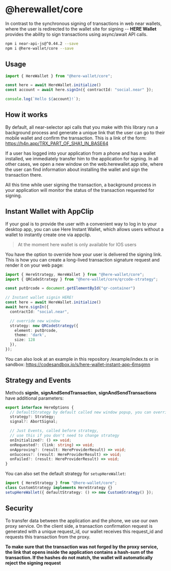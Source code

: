 # @herewallet/core

In contrast to the synchronous signing of transactions in web near wallets, where the user is redirected to the wallet site for signing -- **HERE Wallet** provides the ability to sign transactions using async/await API calls.

```bash
npm i near-api-js@^0.44.2 --save
npm i @here-wallet/core --save
```

## Usage

```ts
import { HereWallet } from "@here-wallet/core";

const here = await HereWallet.initialize()
const account = await here.signIn({ contractId: "social.near" });

console.log(`Hello ${account}!`);
```

## How it works

By default, all near-selector api calls that you make with this library run a background process and generate a unique link that the user can go to their mobile wallet and confirm the transaction. This is a link of the form: https://h4n.app/TRX_PART_OF_SHA1_IN_BASE64

If a user has logged into your application from a phone and has a wallet installed, we immediately transfer him to the application for signing. In all other cases, we open a new window on the web.herewallet.app site, where the user can find information about installing the wallet and sign the transaction there.

All this time while user signing the transaction, a background process in your application will monitor the status of the transaction requested for signing.

## Instant Wallet with AppClip

If your goal is to provide the user with a convenient way to log in to your desktop app, you can use Here Instant Wallet, which allows users without a wallet to instantly create one via appclip.

> At the moment here wallet is only available for IOS users

You have the option to override how your user is delivered the signing link.
This is how you can create a long-lived transaction signature request and render it on your web page:

```ts
import { HereStrategy, HereWallet } from "@here-wallet/core";
import { QRCodeStrategy } from "@here-wallet/core/qrcode-strategy";

const putQrcode = document.getElementById("qr-container")

// Instant wallet signin HERE!
const here = await HereWallet.initialize()
await here.signIn({
  contractId: "social.near",

  // override new window
  strategy: new QRCodeStrategy({ 
    element: putQrcode, 
    theme: 'dark', 
    size: 128 
  }),
});
```

You can also look at an example in this repository /example/index.ts or in sandbox:
https://codesandbox.io/s/here-wallet-instant-app-6msgmn

## Strategy and Events

Methods **signIn**, **signAndSendTransaction**, **signAndSendTransactions** have additional parameters:

```ts
export interface HereOptions {
  // DefaultStrategy by default called new window popup, you can override it
  strategy?: Strategy;
  signal?: AbortSignal;

  // Just Events, called before strategy,
  // use this if you don't need to change strategy
  onInitialized?: () => void;
  onRequested?: (link: string) => void;
  onApproving?: (result: HereProviderResult) => void;
  onSuccess?: (result: HereProviderResult) => void;
  onFailed?: (result: HereProviderResult) => void;
}
```

You can also set the default strategy for `setupHereWallet`:

```ts
import { HereStrategy } from "@here-wallet/core";
class CustomStrategy implements HereStrategy {}
setupHereWallet({ defaultStrategy: () => new CustomStrategy() });
```

## Security

To transfer data between the application and the phone, we use our own proxy service.
On the client side, a transaction confirmation request is generated with a unique request_id, our wallet receives this request_id and requests this transaction from the proxy.

**To make sure that the transaction was not forged by the proxy service, the link that opens inside the application contains a hash-sum of the transaction. If the hashes do not match, the wallet will automatically reject the signing request**
